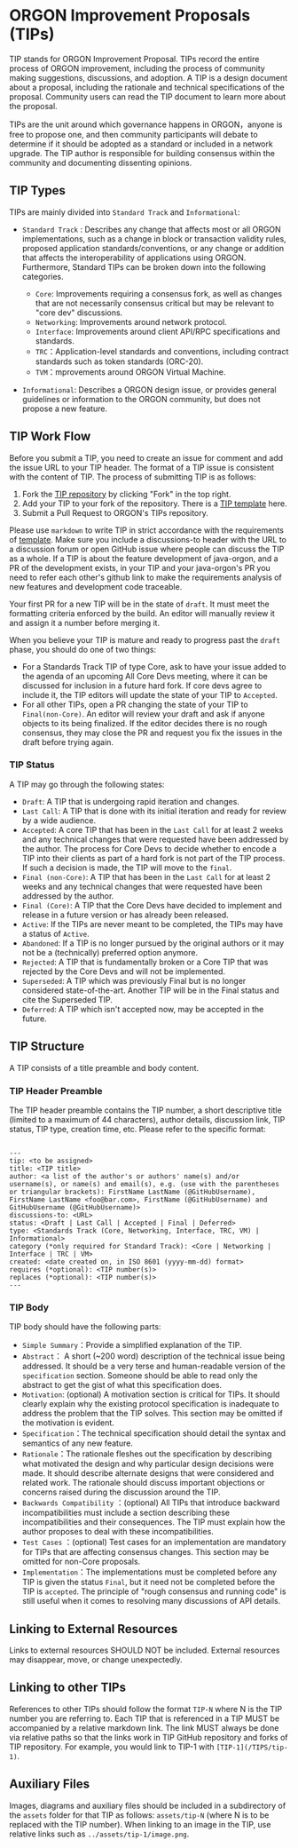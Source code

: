 # ORGON Improvement Proposals (TIPs)

TIP stands for ORGON Improvement Proposal. TIPs record the entire process of ORGON improvement, including the process of community making suggestions, discussions, and adoption. A TIP is a design document about a proposal, including the rationale and technical specifications of the proposal. Community users can read the TIP document to learn more about the proposal.

TIPs are the unit around which governance happens in ORGON，anyone is free to propose one, and then community participants will debate to determine if it should be adopted as a standard or included in a network upgrade. The TIP author is responsible for building consensus within the community and documenting dissenting opinions.

## TIP Types
TIPs are mainly divided into `Standard Track` and `Informational`:

* `Standard Track` :  Describes any change that affects most or all ORGON implementations, such as a change in block or transaction validity rules, proposed application standards/conventions, or any change or addition that affects the interoperability of applications using ORGON. Furthermore, Standard TIPs can be broken down into the following categories.

    * `Core`:  Improvements requiring a consensus fork, as well as changes that are not necessarily consensus critical but may be relevant to "core dev" discussions.
    * `Networking`: Improvements around network protocol.
    * `Interface`:  Improvements around client API/RPC specifications and standards.
    * `TRC`：Application-level standards and conventions, including contract standards such as token standards (ORC-20).
    * `TVM`：mprovements around ORGON Virtual Machine.

* `Informational`: Describes a ORGON design issue, or provides general guidelines or information to the ORGON community, but does not propose a new feature.


## TIP Work Flow

Before you submit a TIP, you need to create an issue for comment and add the issue URL to your TIP header. The format of a TIP issue is consistent with the content of TIP. The process of submitting TIP is as follows:

1. Fork the [TIP repository](https://github.com/tronprotocol/TIPs) by clicking "Fork" in the top right.
2. Add your TIP to your fork of the repository. There is a [TIP template](https://github.com/tronprotocol/TIPs/blob/master/template.md) here.
3. Submit a Pull Request to ORGON's TIPs repository.

Please use `markdown` to write TIP in strict accordance with the requirements of [template](https://github.com/tronprotocol/TIPs/blob/master/template.md). Make sure you include a discussions-to header with the URL to a discussion forum or open GitHub issue where people can discuss the TIP as a whole. If a TIP is about the feature development of java-orgon, and a PR of the development exists, in your TIP and your java-orgon's PR you need to refer each other's github link to make the requirements analysis of new features and development code traceable.

Your first PR for a new TIP will be in the state of `draft`. It must meet the formatting criteria enforced by the build. An editor will manually review it and assign it a number before merging it.

When you believe your TIP is mature and ready to progress past the `draft` phase, you should do one of two things:

* For a Standards Track TIP of type Core, ask to have your issue added to the agenda of an upcoming All Core Devs meeting, where it can be discussed for inclusion in a future hard fork. If core devs agree to include it, the TIP editors will update the state of your TIP to `Accepted`.
* For all other TIPs, open a PR changing the state of your TIP to `Final(non-Core)`. An editor will review your draft and ask if anyone objects to its being finalized. If the editor decides there is no rough consensus, they may close the PR and request you fix the issues in the draft before trying again.

### TIP Status
A TIP may go through the following states:

- `Draft`: A TIP that is undergoing rapid iteration and changes.
- `Last Call`:  A TIP that is done with its initial iteration and ready for review by a wide audience.
- `Accepted`: A core TIP that has been in the `Last Call` for at least 2 weeks and any technical changes that were requested have been addressed by the author. The process for Core Devs to decide whether to encode a TIP into their clients as part of a hard fork is not part of the TIP process. If such a decision is made, the TIP will move to the `final`.
- `Final (non-Core)`: A TIP that has been in the `Last Call` for at least 2 weeks and any technical changes that were requested have been addressed by the author.
- `Final (Core)`: A TIP that the Core Devs have decided to implement and release in a future version or has already been released.
- `Active`: If the TIPs are never meant to be completed, the TIPs may have a status of `Active`.
- `Abandoned`: If a TIP is no longer pursued by the original authors or it may not be a (technically) preferred option anymore.
- `Rejected`: A TIP that is fundamentally broken or a Core TIP that was rejected by the Core Devs and will not be implemented.
- `Superseded`: A TIP which was previously Final but is no longer considered state-of-the-art. Another TIP will be in the Final status and cite the Superseded TIP.
- `Deferred`: A TIP which isn't accepted now, may be accepted in the future.



## TIP Structure
A TIP consists of a title preamble and body content.
### TIP Header Preamble

The TIP header preamble contains the TIP number, a short descriptive title (limited to a maximum of 44 characters), author details, discussion link, TIP status, TIP type, creation time, etc. Please refer to the specific format:
```

---
tip: <to be assigned>
title: <TIP title>
author: <a list of the author's or authors' name(s) and/or username(s), or name(s) and email(s), e.g. (use with the parentheses or triangular brackets): FirstName LastName (@GitHubUsername), FirstName LastName <foo@bar.com>, FirstName (@GitHubUsername) and GitHubUsername (@GitHubUsername)>
discussions-to: <URL>
status: <Draft | Last Call | Accepted | Final | Deferred>
type: <Standards Track (Core, Networking, Interface, TRC, VM) | Informational>
category (*only required for Standard Track): <Core | Networking | Interface | TRC | VM>
created: <date created on, in ISO 8601 (yyyy-mm-dd) format>
requires (*optional): <TIP number(s)>
replaces (*optional): <TIP number(s)>
---

```

### TIP Body
TIP body should have the following parts:

* `Simple Summary`：Provide a simplified explanation of the TIP.
* `Abstract`： A short (~200 word) description of the technical issue being addressed. It should be a very terse and human-readable version of the `specification` section. Someone should be able to read only the abstract to get the gist of what this specification does.
* `Motivation`: (optional) A motivation section is critical for TIPs. It should clearly explain why the existing protocol specification is inadequate to address the problem that the TIP solves. This section may be omitted if the motivation is evident.
* `Specification`：The technical specification should detail the syntax and semantics of any new feature.
* `Rationale`：The rationale fleshes out the specification by describing what motivated the design and why particular design decisions were made. It should describe alternate designs that were considered and related work. The rationale should discuss important objections or concerns raised during the discussion around the TIP.
* `Backwards Compatibility` ：(optional) All TIPs that introduce backward incompatibilities must include a section describing these incompatibilities and their consequences. The TIP must explain how the author proposes to deal with these incompatibilities.
* `Test Cases` ：(optional) Test cases for an implementation are mandatory for TIPs that are affecting consensus changes. This section may be omitted for non-Core proposals.
* `Implementation`：The implementations must be completed before any TIP is given the status `Final`, but it need not be completed before the TIP is `accepted`. The principle of "rough consensus and running code" is still useful when it comes to resolving many discussions of API details.


## Linking to External Resources
Links to external resources SHOULD NOT be included. External resources may disappear, move, or change unexpectedly.

## Linking to other TIPs
References to other TIPs should follow the format `TIP-N` where N is the TIP number you are referring to. Each TIP that is referenced in a TIP MUST be accompanied by a relative markdown link. The link MUST always be done via relative paths so that the links work in TIP GitHub repository and forks of TIP repository. For example, you would link to TIP-1 with `[TIP-1](/TIPS/tip-1)`.

## Auxiliary Files
Images, diagrams and auxiliary files should be included in a subdirectory of the `assets` folder for that TIP as follows: `assets/tip-N` (where N is to be replaced with the TIP number). When linking to an image in the TIP, use relative links such as `../assets/tip-1/image.png`.

